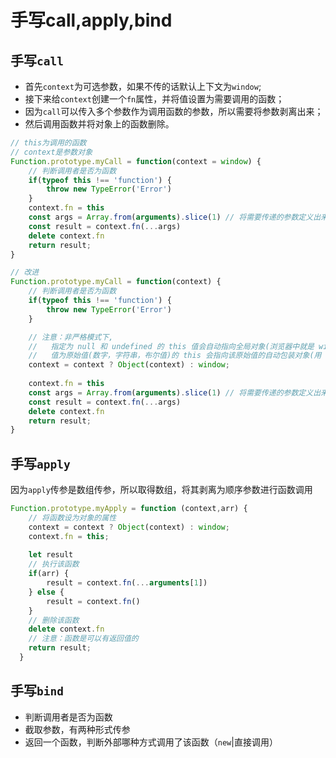 # 手写call,apply,bind
## 手写`call`
- 首先`context`为可选参数，如果不传的话默认上下文为`window`;
- 接下来给`context`创建一个`fn`属性，并将值设置为需要调用的函数；
- 因为`call`可以传入多个参数作为调用函数的参数，所以需要将参数剥离出来；
- 然后调用函数并将对象上的函数删除。

```js
// this为调用的函数
// context是参数对象
Function.prototype.myCall = function(context = window) {
    // 判断调用者是否为函数
    if(typeof this !== 'function') {
        throw new TypeError('Error')
    }
    context.fn = this
    const args = Array.from(arguments).slice(1) // 将需要传递的参数定义出来
    const result = context.fn(...args)
    delete context.fn
    return result;
}

// 改进
Function.prototype.myCall = function(context) {
    // 判断调用者是否为函数
    if(typeof this !== 'function') {
        throw new TypeError('Error')
    }

    // 注意：非严格模式下, 
    //   指定为 null 和 undefined 的 this 值会自动指向全局对象(浏览器中就是 window 对象)
    //   值为原始值(数字，字符串，布尔值)的 this 会指向该原始值的自动包装对象(用 Object() 转换）
    context = context ? Object(context) : window; 
  
    context.fn = this
    const args = Array.from(arguments).slice(1) // 将需要传递的参数定义出来
    const result = context.fn(...args)
    delete context.fn
    return result;
}
```

## 手写`apply`
因为`apply`传参是数组传参，所以取得数组，将其剥离为顺序参数进行函数调用
```js
Function.prototype.myApply = function (context,arr) {
    // 将函数设为对象的属性
    context = context ? Object(context) : window; 
    context.fn = this;
      
    let result
    // 执行该函数
    if(arr) {
        result = context.fn(...arguments[1])
    } else {
        result = context.fn()
    }
    // 删除该函数
    delete context.fn
    // 注意：函数是可以有返回值的
    return result;
  }
```
## 手写`bind`
- 判断调用者是否为函数
- 截取参数，有两种形式传参
- 返回一个函数，判断外部哪种方式调用了该函数（`new`|直接调用）

